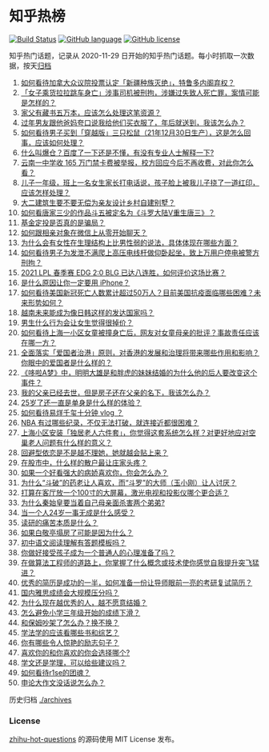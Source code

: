# 知乎热榜
[![Build Status](https://github.com/ToWeLong/zhihu-hot-questions/workflows/CI/badge.svg)](https://github.com/ToWeLong/zhihu-hot-questions/actions)
[![GitHub language](https://img.shields.io/badge/language-golang-orange.svg)](https://golang.org/)
[![GitHub license](https://img.shields.io/github/license/ToWeLong/zhihu-hot-questions)](https://github.com/ToWeLong/zhihu-hot-questions/blob/main/LICENSE)

知乎热门话题，记录从 2020-11-29 日开始的知乎热门话题。每小时抓取一次数据，按天[归档](./archives)

<!-- BEGIN -->

1. [如何看待加拿大众议院投票认定「新疆种族灭绝」，特鲁多内阁弃权？](https://www.zhihu.com/question/445945386)
1. [「女子乘货拉拉跳车身亡」涉事司机被刑拘，涉嫌过失致人死亡罪，案情可能是怎样的？](https://www.zhihu.com/question/445981125)
1. [家父有藏书五万本，应该怎么处理这笔资源？](https://www.zhihu.com/question/445645653)
1. [过年男友跟他爸妈夸口说我给他们买衣服了，年后就送到，我该怎么办？](https://www.zhihu.com/question/445509834)
1. [如何看待男子买到「穿越版」三只松鼠（21年12月30日生产），这是怎么回事，应该如何处理？](https://www.zhihu.com/question/445543821)
1. [什么叫爆仓？百度了一下还是不懂，有没有专业人士解释一下?](https://www.zhihu.com/question/445888287)
1. [云南一中学收 165 万门禁卡费被举报，校方回应今后不再收费，对此你怎么看？](https://www.zhihu.com/question/445737309)
1. [儿子一年级，班上一名女生家长打电话说，孩子脸上被我儿子挠了一道红印，应该怎样处理？](https://www.zhihu.com/question/438950620)
1. [大二建筑生要不要无偿为亲友设计乡村自建别墅？](https://www.zhihu.com/question/445326537)
1. [如何看唐家三少的作品斗五被定名为《斗罗大陆V重生唐三》？](https://www.zhihu.com/question/445447806)
1. [基金定投是否真的是骗局？](https://www.zhihu.com/question/21896324)
1. [如何跟相亲对象在微信上从零开始聊天？](https://www.zhihu.com/question/265792380)
1. [为什么会有女性在生理结构上比男性弱的说法，具体体现在哪些方面？](https://www.zhihu.com/question/444357475)
1. [如何看待男子为发泄不满爬上高压电线杆做仰卧起坐，致上万用户停电被警方刑拘？](https://www.zhihu.com/question/445926800)
1. [2021 LPL 春季赛 EDG 2:0 BLG 已达八连胜，如何评价这场比赛？](https://www.zhihu.com/question/445943781)
1. [是什么原因让你一定要用 iPhone？](https://www.zhihu.com/question/404878335)
1. [如何看待美国新冠死亡人数累计超过50万人？目前美国抗疫面临哪些困难？未来形势如何？](https://www.zhihu.com/question/445875235)
1. [越南未来能成为像日韩这样的发达国家吗？](https://www.zhihu.com/question/444791247)
1. [男生什么行为会让女生觉得很掉价？](https://www.zhihu.com/question/444620467)
1. [如何看待上海一小区女童被撞身亡后，网友对女童母亲的批评？事故责任应该在哪一方？](https://www.zhihu.com/question/445872757)
1. [全面落实「爱国者治港」原则，对香港的发展和治理将带来哪些作用和影响？你眼中的爱国者是什么样的？](https://www.zhihu.com/question/445782320)
1. [《哆啦A梦》中，明明大雄是和胖虎的妹妹结婚的为什么他的后人要改变这个事件？](https://www.zhihu.com/question/66532629)
1. [我的父亲已经去世，但是房子还在父亲的名下，我该怎么办？](https://www.zhihu.com/question/444363719)
1. [25岁了还一直是单身是什么样的体验？](https://www.zhihu.com/question/33522031)
1. [如何看待易烊千玺十分钟 vlog ？](https://www.zhihu.com/question/445976166)
1. [NBA 有过哪些纪录，不仅无法打破，就连接近都很困难？](https://www.zhihu.com/question/445288965)
1. [上海小区安装「独居老人六件套」，你觉得这套系统怎么样？对更好地应对空巢老人问题有什么样的意义？](https://www.zhihu.com/question/445763028)
1. [回避型依恋是不是越不理她，她就越会贴上来？](https://www.zhihu.com/question/435640356)
1. [在股市中，什么样的散户最让庄家头疼？](https://www.zhihu.com/question/316561088)
1. [如果一个好看强大的病娇喜欢你，你会怎么办？](https://www.zhihu.com/question/361078749)
1. [为什么“斗破”的药老让人喜欢，而“斗罗”的大师（玉小刚）让人讨厌？](https://www.zhihu.com/question/440621192)
1. [打算在客厅放一个100寸的大屏幕，激光电视和投影仪哪个更合适？](https://www.zhihu.com/question/441824735)
1. [为什么秦始皇要当着自己母亲面杀害两个弟弟?](https://www.zhihu.com/question/435612189)
1. [当一个人24岁一事无成是什么感受？](https://www.zhihu.com/question/300782068)
1. [读研的痛苦本质是什么？](https://www.zhihu.com/question/441072611)
1. [如果白敬亭塌房了可能是因为什么？](https://www.zhihu.com/question/442718067)
1. [初中语文阅读理解有答题模板吗？](https://www.zhihu.com/question/330750610)
1. [你做好接受孩子成为一个普通人的心理准备了吗？](https://www.zhihu.com/question/443807718)
1. [在做算法工程师的道路上，你掌握了什么概念或技术使你感觉自我提升突飞猛进？](https://www.zhihu.com/question/436874654)
1. [优秀的简历是成功的一半，如何准备一份让导师眼前一亮的考研复试简历？](https://www.zhihu.com/question/445349615)
1. [国内雅思成绩会大规模压分吗？](https://www.zhihu.com/question/35723204)
1. [为什么现在越优秀的人，越不愿意结婚？](https://www.zhihu.com/question/445071633)
1. [怎么避免小学三年级开始的成绩下滑？](https://www.zhihu.com/question/441649101)
1. [和保姆吵架了怎么办？换不换？](https://www.zhihu.com/question/399101032)
1. [学法学的应该看哪些书和综艺？](https://www.zhihu.com/question/443035400)
1. [你有哪些令人惊艳的励志句子？](https://www.zhihu.com/question/438276698)
1. [喜欢你的和你喜欢的你会选择哪个?](https://www.zhihu.com/question/445340075)
1. [学文还是学理，可以给些建议吗？](https://www.zhihu.com/question/445149091)
1. [如何看待r1se的团魂？](https://www.zhihu.com/question/445220435)
1. [申论大作文没话说怎么办？](https://www.zhihu.com/question/379824583)

<!-- END -->

历史归档 [./archives](./archives)


### License
[zhihu-hot-questions](https://github.com/towelong/zhihu-hot-questions) 的源码使用 MIT License 发布。